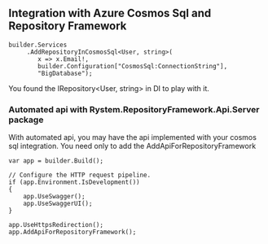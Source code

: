 ﻿## Integration with Azure Cosmos Sql and Repository Framework

    builder.Services
         .AddRepositoryInCosmosSql<User, string>(
            x => x.Email!,
            builder.Configuration["CosmosSql:ConnectionString"],
            "BigDatabase");

You found the IRepository<User, string> in DI to play with it.

### Automated api with Rystem.RepositoryFramework.Api.Server package
With automated api, you may have the api implemented with your cosmos sql integration.
You need only to add the AddApiForRepositoryFramework

    var app = builder.Build();

    // Configure the HTTP request pipeline.
    if (app.Environment.IsDevelopment())
    {
        app.UseSwagger();
        app.UseSwaggerUI();
    }

    app.UseHttpsRedirection();
    app.AddApiForRepositoryFramework();
